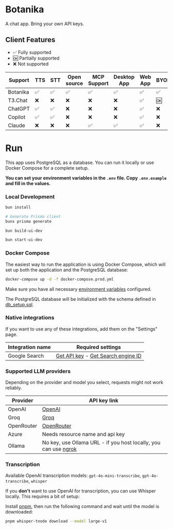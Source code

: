 # Botanika

A chat app. Bring your own API keys.

## Client Features

- ✅ Fully supported
- 🆗 Partially supported
- ❌ Not supported

| Support  | TTS | STT | Open source | MCP Support | Desktop App | Web App | BYOK | File support | Image generation |
|----------|-----|-----|-------------|-------------|-------------|---------|------|--------------|------------------|
| Botanika | ✅   | ✅   | ✅           | ✅           | ✅           | ✅       | ✅    | ✅            | ❌                |
| T3.Chat  | ❌   | ❌   | ❌           | ❌           | ❌           | ✅       | 🆗   | ✅            | ✅                |
| ChatGPT  | ✅   | ✅   | ❌           | ❌           | ❌           | ✅       | ❌    | ✅            | ✅                |
| Copilot  | ✅   | ✅   | ❌           | ❌           | ❌           | ✅       | ❌    | ✅            | ✅                |
| Claude   | ❌   | ❌   | ❌           | ✅           | ✅           | ✅       | ❌    | ✅            | ❌                |

# Run

This app uses PostgreSQL as a database. You can run it locally or use Docker Compose for a complete setup.

**You can set your environment variables in the `.env` file. Copy `.env.example` and fill in the values.**

### Local Development

```bash
bun install

# Generate Prisma client
bunx prisma generate

bun build-ui-dev

bun start-ui-dev
```

### Docker Compose

The easiest way to run the application is using Docker Compose, which will set up both the application and the PostgreSQL database:

```bash
docker-compose up -d -f docker-compose.prod.yml
```

Make sure you have all necessary [environment variables](.env.example) configured.

The PostgreSQL database will be initialized with the schema defined in [db_setup.sql](src/api/database/db_setup.sql).

### Native integrations

If you want to use any of these integrations, add them on the "Settings" page.

| Integration name | Required settings                                                                                                                                     |
|------------------|-------------------------------------------------------------------------------------------------------------------------------------------------------|
| Google Search    | [Get API key](https://console.cloud.google.com/apis/dashboard) - [Get Search engine ID](https://programmablesearchengine.google.com/controlpanel/all) |

### Supported LLM providers

Depending on the provider and model you select, requests might not work reliably.

| Provider   | API key link                                                                          |
|------------|---------------------------------------------------------------------------------------|
| OpenAI     | [OpenAI](https://platform.openai.com/account/api-keys)                                |
| Groq       | [Groq](https://console.groq.com/keys)                                                 |
| OpenRouter | [OpenRouter](https://openrouter.ai/settings/keys)                                     |
| Azure      | Needs resource name and api key                                                       |
| Ollama     | No key, use Ollama URL - if you host locally, you can use [ngrok](https://ngrok.com/) |

### Transcription

Available OpenAI transcription models: `gpt-4o-mini-transcribe`, `gpt-4o-transcribe`, `whisper`

If you **don't** want to use OpenAI for transcription, you can use Whisper locally. This requires a bit of setup:

Install [pnpm](https://pnpm.io/installation), then run the following command and wait until the model is downloaded:

```bash
pnpm whisper-tnode download --model large-v1
```
